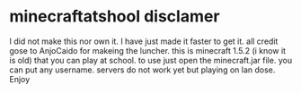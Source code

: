 # minecraftatshool disclamer 
I did not make this nor own it. I have just made it faster to get it. all credit gose to AnjoCaido for makeing the luncher.
this is minecraft 1.5.2 (i know it is old) that you can play at school. 
to use just open the minecraft.jar file. you can put any username. servers do not work yet but playing on lan dose. Enjoy 

